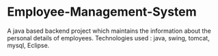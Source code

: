 # Employee-Management-System
A java based backend project which maintains the information about the personal details of employees.
Technologies used : java, swing, tomcat, mysql, Eclipse.



